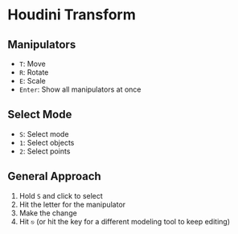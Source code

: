 # Houdini Transform

## Manipulators

- `T`: Move
- `R`: Rotate
- `E`: Scale
- `Enter`: Show all manipulators at once

## Select Mode

- `S`: Select mode
- `1`: Select objects
- `2`: Select points

## General Approach

1. Hold `S` and click to select
2. Hit the letter for the manipulator
3. Make the change
4. Hit `⎋` (or hit the key for a different modeling tool to keep editing)
